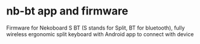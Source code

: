 nb-bt app and firmware
==============

Firmware for Nekoboard S BT (S stands for Split, BT for bluetooth), fully wireless ergonomic split keyboard with Android app to connect with device
